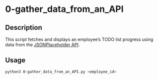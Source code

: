 # 0-gather_data_from_an_API

## Description
This script fetches and displays an employee’s TODO list progress using data from the [JSONPlaceholder API](https://jsonplaceholder.typicode.com).

## Usage
```bash
python3 0-gather_data_from_an_API.py <employee_id>

